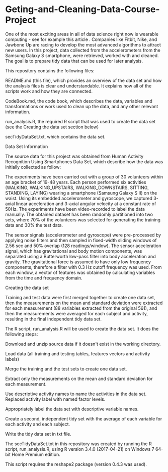 # Geting-and-Cleaning-Data-Course-Project

One of the most exciting areas in all of data science right now is wearable computing - see for example this article .  Companies like Fitbit, Nike, and Jawbone Up are racing to develop the most advanced algorithms to attract new users.  In this project, data collected from the accelerometers from the Samsung Galaxy S smartphone, were retrieved, worked with and cleaned.  The goal is to prepare tidy data that can be used for later analysis. 



 



This repository contains the
following files:




 README.md (this file), which provides an
     overview of the data set and how the analysis files is clear and
     understandable.  It explains how all
     of the scripts work and how they are connected.

 CodeBook.md, the code book, which describes the
     data, variables and transformations or work used to clean up the data, and
     any other relevant information.

 run_analysis.R, the required R script that was used
     to create the data set (see the Creating the data set section below)

 secTidyDataSet.txt, which contains the data set.



 



Data Set Information



 



The source data for this project was obtained from Human Activity Recognition Using Smartphones Data Set,
which describe how the data was initially collected as follow:



 



The experiments have been carried out with a group of 30
volunteers within an age bracket of 19-48 years. Each person performed six
activities (WALKING, WALKING_UPSTAIRS, WALKING_DOWNSTAIRS, SITTING, STANDING,
LAYING) wearing a smartphone (Samsung Galaxy S II) on the waist. Using its
embedded accelerometer and gyroscope, we captured 3-axial linear acceleration
and 3-axial angular velocity at a constant rate of 50Hz. The experiments have
been video-recorded to label the data manually. The obtained dataset has been
randomly partitioned into two sets, where 70% of the volunteers was selected
for generating the training data and 30% the test data. 



The sensor signals (accelerometer and gyroscope) were pre-processed by applying
noise filters and then sampled in fixed-width sliding windows of 2.56 sec and
50% overlap (128 readings/window). The sensor acceleration signal, which has
gravitational and body motion components, was separated using a Butterworth
low-pass filter into body acceleration and gravity. The gravitational force is
assumed to have only low frequency components, therefore a filter with 0.3 Hz
cutoff frequency was used. From each window, a vector of features was obtained
by calculating variables from the time and frequency domain.



 



Creating the data set



 



Training and test
data were first merged together to create one data set, then the measurements
on the mean and standard deviation were extracted for each measurement (88
variables extracted from the original 561), and then the measurements were
averaged for each subject and activity, resulting in the final independent tidy
data set.



 



The R script, run_analysis.R
will be used to create the data set.  It
does the following steps: 




 Download and unzip source data if it doesn't
     exist in the working directory.

 Load data (all training and testing tables, features
     vectors and activity labels)  

 Merge the training and the test sets to
     create one data set.

 Extract only the measurements on the mean and
     standard deviation for each measurement.

 Use descriptive activity names to name the
     activities in the data set.  Replaced
     activity label with named factor levels.

 Appropriately label the data set with
     descriptive variable names.

 Create a second, independent tidy set with
     the average of each variable for each activity and each subject.

 Write the tidy data set in txt file.



The secTidyDataSet.txt in this repository was created by
running the R script, run_analysis.R, using R
version 3.4.0 (2017-04-21) on Windows 7 64-bit Home Premium edition.



This script requires the reshape2
package (version 0.4.3 was used).





